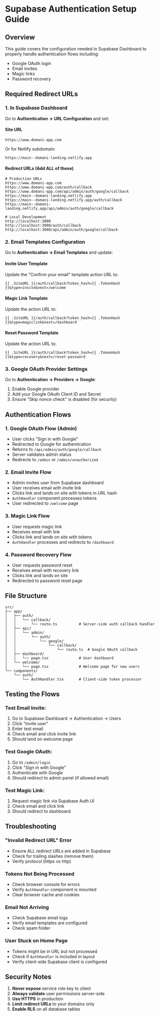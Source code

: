 # Supabase Authentication Setup Guide

## Overview
This guide covers the configuration needed in Supabase Dashboard to properly handle authentication flows including:
- Google OAuth login
- Email invites
- Magic links
- Password recovery

## Required Redirect URLs

### 1. In Supabase Dashboard

Go to **Authentication → URL Configuration** and set:

#### Site URL
```
https://www.domani-app.com
```
Or for Netlify subdomain:
```
https://main--domani-landing.netlify.app
```

#### Redirect URLs (Add ALL of these)
```
# Production URLs
https://www.domani-app.com
https://www.domani-app.com/auth/callback
https://www.domani-app.com/api/admin/auth/google/callback
https://main--domani-landing.netlify.app
https://main--domani-landing.netlify.app/auth/callback
https://main--domani-landing.netlify.app/api/admin/auth/google/callback

# Local Development
http://localhost:3000
http://localhost:3000/auth/callback
http://localhost:3000/api/admin/auth/google/callback
```

### 2. Email Templates Configuration

Go to **Authentication → Email Templates** and update:

#### Invite User Template
Update the "Confirm your email" template action URL to:
```
{{ .SiteURL }}/auth/callback?token_hash={{ .TokenHash }}&type=invite&next=/welcome
```

#### Magic Link Template
Update the action URL to:
```
{{ .SiteURL }}/auth/callback?token_hash={{ .TokenHash }}&type=magiclink&next=/dashboard
```

#### Reset Password Template
Update the action URL to:
```
{{ .SiteURL }}/auth/callback?token_hash={{ .TokenHash }}&type=recovery&next=/reset-password
```

### 3. Google OAuth Provider Settings

Go to **Authentication → Providers → Google**:

1. Enable Google provider
2. Add your Google OAuth Client ID and Secret
3. Ensure "Skip nonce check" is disabled (for security)

## Authentication Flows

### 1. Google OAuth Flow (Admin)
- User clicks "Sign in with Google"
- Redirected to Google for authentication
- Returns to `/api/admin/auth/google/callback`
- Server validates admin status
- Redirects to `/admin` or `/admin/unauthorized`

### 2. Email Invite Flow
- Admin invites user from Supabase dashboard
- User receives email with invite link
- Clicks link and lands on site with tokens in URL hash
- `AuthHandler` component processes tokens
- User redirected to `/welcome` page

### 3. Magic Link Flow
- User requests magic link
- Receives email with link
- Clicks link and lands on site with tokens
- `AuthHandler` processes and redirects to `/dashboard`

### 4. Password Recovery Flow
- User requests password reset
- Receives email with recovery link
- Clicks link and lands on site
- Redirected to password reset page

## File Structure

```
src/
├── app/
│   ├── auth/
│   │   └── callback/
│   │       └── route.ts          # Server-side auth callback handler
│   ├── api/
│   │   └── admin/
│   │       └── auth/
│   │           └── google/
│   │               └── callback/
│   │                   └── route.ts  # Google OAuth callback
│   ├── dashboard/
│   │   └── page.tsx              # User dashboard
│   └── welcome/
│       └── page.tsx              # Welcome page for new users
└── components/
    └── auth/
        └── AuthHandler.tsx       # Client-side token processor
```

## Testing the Flows

### Test Email Invite:
1. Go to Supabase Dashboard → Authentication → Users
2. Click "Invite user"
3. Enter test email
4. Check email and click invite link
5. Should land on welcome page

### Test Google OAuth:
1. Go to `/admin/login`
2. Click "Sign in with Google"
3. Authenticate with Google
4. Should redirect to admin panel (if allowed email)

### Test Magic Link:
1. Request magic link via Supabase Auth UI
2. Check email and click link
3. Should redirect to dashboard

## Troubleshooting

### "Invalid Redirect URL" Error
- Ensure ALL redirect URLs are added in Supabase
- Check for trailing slashes (remove them)
- Verify protocol (https vs http)

### Tokens Not Being Processed
- Check browser console for errors
- Verify `AuthHandler` component is mounted
- Clear browser cache and cookies

### Email Not Arriving
- Check Supabase email logs
- Verify email templates are configured
- Check spam folder

### User Stuck on Home Page
- Tokens might be in URL but not processed
- Check if `AuthHandler` is included in layout
- Verify client-side Supabase client is configured

## Security Notes

1. **Never expose** service role key to client
2. **Always validate** user permissions server-side
3. **Use HTTPS** in production
4. **Limit redirect URLs** to your domains only
5. **Enable RLS** on all database tables